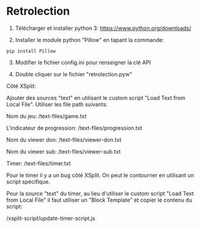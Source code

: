 # Retrolection

1. Télécharger et installer python 3:
https://www.python.org/downloads/

2. Installer le module python "Pillow" en tapant la commande:
```
pip install Pillow
```

3. Modifier le fichier config.ini pour renseigner la clé API

4. Double cliquer sur le fichier "retrolection.pyw"


Côté XSplit:

Ajouter des sources "text" en utilisant le custom script "Load Text from Local File".
Utiliser les file path suivants:

Nom du jeu: <appli retrolection>/text-files/game.txt

L'indicateur de progression: <appli retrolection>/text-files/progression.txt

Nom du viewer don: <appli retrolection>/text-files/viewer-don.txt

Nom du viewer sub: <appli retrolection>/text-files/viewer-sub.txt

Timer: <appli retrolection>/text-files/timer.txt


Pour le timer il y a un bug côté XSplit. On peut le contourner en utilisant un script spécifique.

Pour la source "text" du timer, au lieu d'utiliser le custom script "Load Text from Local File" il faut utiliser un "Block Template" et copier le contenu du script:

<appli retrolection>/xsplit-script/update-timer-script.js
